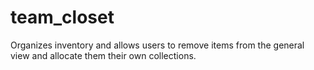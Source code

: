 # team_closet
Organizes inventory and allows users to remove items from the general view and allocate them their own collections.
